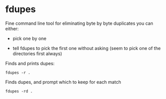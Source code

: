 # fdupes

Fine command line tool for eliminating byte by byte duplicates you can either:

-   pick one by one

-   tell fdupes to pick the first one without asking
    (seem to pick one of the directories first always)

Finds and prints dupes:

    fdupes -r .

Finds dupes, and prompt which to keep for each match

    fdupes -rd .
